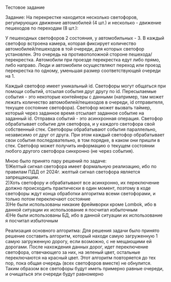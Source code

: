 Тестовое задание

<p>
  Задание:
На перекрестке находится несколько светофоров, регулирующих движение автомобилей (4 шт.) и несколько - движение пешеходов по переходам (8 шт.):

У пешеходных светофоров 2 состояния, у автомобильных - 3. В каждый светофор встроена камера, которая фиксирует количество автомобилей/пешеходов в той очереди, для которых светофор установлен. Это очередь на противоположной стороне пешехода/перекрестка. Автомобили при проезде перекрестка едут либо прямо, либо направо. Люди и автомобили осуществляют переход или проезд перекрестка по одному, уменьшая размер соответствующей очереди на 1.

Каждый светофор имеет уникальный id. Светофоры могут общаться при помощи событий, отсылая события друг другу по id. Пересылаемые события - это некоторые контейнеры с данными (например, там может лежать количество автомобилей/пешеходов в очереди, id отправителя, текущее состояние светофора). Светофор может вызвать таймер, который через заданное время отсылает заданное событие на заданный id. Отправка событий - это асинхронная операция. Светофор обрабатывает событие для светофора, и у каждого светофора свой собственный стек. Светофоры обрабатывают события параллельно, независимо от друг от друга. При этом каждый светофор обрабатывает свои события последовательно, в том порядке, в каком они пришли в стек. Светофор может получить информацию о текущем состоянии любого другого светофора синхронно (не через события).

Мною было принято пару решений по задаче:<br />
  1)Желтый сигнал светофора имеет формальную реализацию, ибо по правилам ПДД от 2024г. желтый сигнал светофора является запрещающим.<br />
  2)Хоть светофору и обрабатывают все асинхронно, их переключение должно происходить практически в один момент, поэтому в коде светофоры ждут конца обработки алгоритма всеми светофорами, и только потом       переключают состояние<br />
  3)Не были использованы никакие фреймворки кроме Lombok, ибо в данной ситуации их использование я посчитал избыточным<br />
  4)Не были использованы БД, ибо в данной ситуации их использование я посчитал избыточным<br />

Реализация основного алгоритма:
  Для решения задачи было принято решение составить алгоритм, который находи самую загруженную 1 самую загруженную дорогу, если возможно, с не мещающими ей дорогами. После нахождения данных дорог, идет переключение светофора, отвечающего за них, на зеленый цвет, остальные переключаются на красный цвет. Этот алгоритм повторяется до тех пор, пока общая очередь (всех светофоров вместе) не обнулится. Таким образом все светофоры будут иметь примерно равные очереди, и очищаться эти очереди будут равномерно
</p>
